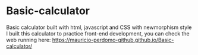 # Basic-calculator
Basic calculator built with html, javascript and CSS with newmorphism  style
I built this calculator to practice front-end development, you can check the web running here: https://mauricio-perdomo-github.github.io/Basic-calculator/

